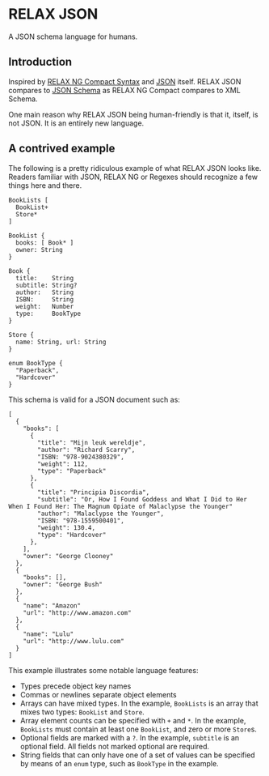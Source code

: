 RELAX JSON
==========

A JSON schema language for humans.


Introduction
------------

Inspired by [RELAX NG Compact Syntax](http://www.relaxng.org/compact-tutorial-20030326.html) and [JSON](http://json.org) itself. 
RELAX JSON compares to [JSON Schema](http://json-schema.org/examples.html) as RELAX NG Compact compares to XML Schema.

One main reason why RELAX JSON being human-friendly is that it, itself, is not JSON. 
It is an entirely new language.


A contrived example
-------------------

The following is a pretty ridiculous example of what RELAX JSON looks like.
Readers familiar with JSON, RELAX NG or Regexes should recognize a few things here and there.

    BookLists [
      BookList+
      Store*
    ]
    
    BookList {
      books: [ Book* ]  
      owner: String 
    }
    
    Book {
      title:    String
      subtitle: String? 
      author:   String 
      ISBN:     String 
      weight:   Number 
      type:     BookType 
    }
    
    Store {
      name: String, url: String 
    }
    
    enum BookType {
      "Paperback",
      "Hardcover"
    }

This schema is valid for a JSON document such as:

    [
      {
        "books": [
          {
            "title": "Mijn leuk wereldje",
            "author": "Richard Scarry",
            "ISBN: "978-9024380329",
            "weight": 112,
            "type": "Paperback"
          },
          {
            "title": "Principia Discordia",
            "subtitle": "Or, How I Found Goddess and What I Did to Her When I Found Her: The Magnum Opiate of Malaclypse the Younger"
            "author": "Malaclypse the Younger",
            "ISBN: "978-1559500401",
            "weight": 130.4,
            "type": "Hardcover"
          },
        ],
        "owner": "George Clooney"
      },
      {
        "books": [],
        "owner": "George Bush"
      },
      {
        "name": "Amazon"
        "url": "http://www.amazon.com"
      },
      {
        "name": "Lulu"
        "url": "http://www.lulu.com"
      }
    ]


This example illustrates some notable language features:

* Types precede object key names
* Commas or newlines separate object elements
* Arrays can have mixed types. 
  In the example, `BookLists` is an array that mixes two types: `BookList` and `Store`.
* Array element counts can be specified with `+` and `*`. 
  In the example, `BookLists` must contain at least one `BookList`, and zero or more `Store`s.
* Optional fields are marked with a `?`. In the example, `subtitle` is an optional field. 
  All fields not marked optional are required.
* String fields that can only have one of a set of values can be specified by means of an `enum` type, 
  such as `BookType` in the example.